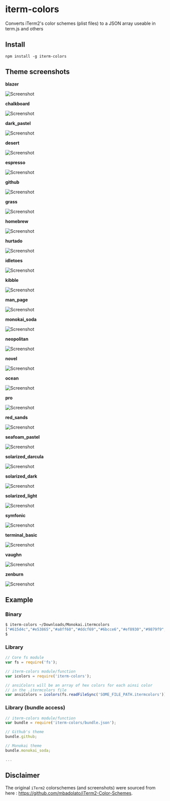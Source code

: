 iterm-colors
================

Converts iTerm2's color schemes (plist files) to a JSON array useable in term.js and others

## Install

```
npm install -g iterm-colors
```

## Theme screenshots

**blazer**

![Screenshot](https://github.com/AaronO/iterm-colors/raw/master/screenshots/blazer.png)

**chalkboard**

![Screenshot](https://github.com/AaronO/iterm-colors/raw/master/screenshots/chalkboard.png)

**dark_pastel**

![Screenshot](https://github.com/AaronO/iterm-colors/raw/master/screenshots/dark_pastel.png)

**desert**

![Screenshot](https://github.com/AaronO/iterm-colors/raw/master/screenshots/desert.png)

**espresso**

![Screenshot](https://github.com/AaronO/iterm-colors/raw/master/screenshots/espresso.png)

**github**

![Screenshot](https://github.com/AaronO/iterm-colors/raw/master/screenshots/github.png)

**grass**

![Screenshot](https://github.com/AaronO/iterm-colors/raw/master/screenshots/grass.png)

**homebrew**

![Screenshot](https://github.com/AaronO/iterm-colors/raw/master/screenshots/homebrew.png)

**hurtado**

![Screenshot](https://github.com/AaronO/iterm-colors/raw/master/screenshots/hurtado.png)

**idletoes**

![Screenshot](https://github.com/AaronO/iterm-colors/raw/master/screenshots/idleToes.png)

**kibble**

![Screenshot](https://github.com/AaronO/iterm-colors/raw/master/screenshots/kibble.png)

**man_page**

![Screenshot](https://github.com/AaronO/iterm-colors/raw/master/screenshots/man_page.png)

**monokai_soda**

![Screenshot](https://github.com/AaronO/iterm-colors/raw/master/screenshots/monokai_soda.png)

**neopolitan**

![Screenshot](https://github.com/AaronO/iterm-colors/raw/master/screenshots/neopolitan.png)

**novel**

![Screenshot](https://github.com/AaronO/iterm-colors/raw/master/screenshots/novel.png)

**ocean**

![Screenshot](https://github.com/AaronO/iterm-colors/raw/master/screenshots/ocean.png)

**pro**

![Screenshot](https://github.com/AaronO/iterm-colors/raw/master/screenshots/pro.png)

**red_sands**

![Screenshot](https://github.com/AaronO/iterm-colors/raw/master/screenshots/red_sands.png)

**seafoam_pastel**

![Screenshot](https://github.com/AaronO/iterm-colors/raw/master/screenshots/seafoam_pastel.png)

**solarized_darcula**

![Screenshot](https://github.com/AaronO/iterm-colors/raw/master/screenshots/solarized_darcula.png)

**solarized_dark**

![Screenshot](https://github.com/AaronO/iterm-colors/raw/master/screenshots/solarized_dark.png)

**solarized_light**

![Screenshot](https://github.com/AaronO/iterm-colors/raw/master/screenshots/solarized_light.png)

**symfonic**

![Screenshot](https://github.com/AaronO/iterm-colors/raw/master/screenshots/symfonic.png)

**terminal_basic**

![Screenshot](https://github.com/AaronO/iterm-colors/raw/master/screenshots/terminal_basic.png)

**vaughn**

![Screenshot](https://github.com/AaronO/iterm-colors/raw/master/screenshots/vaughn.png)

**zenburn**

![Screenshot](https://github.com/AaronO/iterm-colors/raw/master/screenshots/zenburn.png)

## Example

### Binary

```bash
$ iterm-colors ~/Downloads/Monokai.itermcolors
["#615d4c","#e53865","#a8ff60","#ddcf69","#6bcce6","#ef8930","#9879f9","#eeeeee","#615d4c","#e53865","#a8ff60","#ddcf69","#6bcce6","#ef8930","#9879f9","#eeeeee"]
$
```

### Library

```js
// Core fs module
var fs = require('fs');

// iterm-colors module/function
var icolors = require('iterm-colors');

// ansiColors will be an array of hex colors for each ainsi color
// in the .itermcolors file
var ansiColors = icolors(fs.readFileSync('SOME_FILE_PATH.itermcolors'));

```

### Library (bundle access)

```js
// iterm-colors module/function
var bundle = require('iterm-colors/bundle.json');

// Github's theme
bundle.github;

// Monokai theme
bundle.monokai_soda;

...
```

## Disclaimer

The original `iTerm2` colorschemes (and screenshots) were sourced from here : https://github.com/mbadolato/iTerm2-Color-Schemes.
